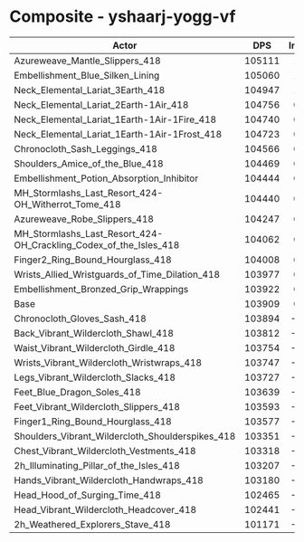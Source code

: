 # Composite - yshaarj-yogg-vf
| Actor | DPS | Increase |
|---|:---:|:---:|
|Azureweave_Mantle_Slippers_418|105111|1.16%|
|Embellishment_Blue_Silken_Lining|105060|1.11%|
|Neck_Elemental_Lariat_3Earth_418|104947|1.00%|
|Neck_Elemental_Lariat_2Earth-1Air_418|104756|0.81%|
|Neck_Elemental_Lariat_1Earth-1Air-1Fire_418|104740|0.80%|
|Neck_Elemental_Lariat_1Earth-1Air-1Frost_418|104723|0.78%|
|Chronocloth_Sash_Leggings_418|104566|0.63%|
|Shoulders_Amice_of_the_Blue_418|104469|0.54%|
|Embellishment_Potion_Absorption_Inhibitor|104444|0.51%|
|MH_Stormlashs_Last_Resort_424-OH_Witherrot_Tome_418|104440|0.51%|
|Azureweave_Robe_Slippers_418|104247|0.32%|
|MH_Stormlashs_Last_Resort_424-OH_Crackling_Codex_of_the_Isles_418|104062|0.15%|
|Finger2_Ring_Bound_Hourglass_418|104008|0.09%|
|Wrists_Allied_Wristguards_of_Time_Dilation_418|103977|0.06%|
|Embellishment_Bronzed_Grip_Wrappings|103922|0.01%|
|Base|103909|0.00%|
|Chronocloth_Gloves_Sash_418|103894|-0.01%|
|Back_Vibrant_Wildercloth_Shawl_418|103812|-0.09%|
|Waist_Vibrant_Wildercloth_Girdle_418|103754|-0.15%|
|Wrists_Vibrant_Wildercloth_Wristwraps_418|103747|-0.16%|
|Legs_Vibrant_Wildercloth_Slacks_418|103727|-0.18%|
|Feet_Blue_Dragon_Soles_418|103639|-0.26%|
|Feet_Vibrant_Wildercloth_Slippers_418|103593|-0.30%|
|Finger1_Ring_Bound_Hourglass_418|103577|-0.32%|
|Shoulders_Vibrant_Wildercloth_Shoulderspikes_418|103351|-0.54%|
|Chest_Vibrant_Wildercloth_Vestments_418|103318|-0.57%|
|2h_Illuminating_Pillar_of_the_Isles_418|103207|-0.68%|
|Hands_Vibrant_Wildercloth_Handwraps_418|103180|-0.70%|
|Head_Hood_of_Surging_Time_418|102465|-1.39%|
|Head_Vibrant_Wildercloth_Headcover_418|102441|-1.41%|
|2h_Weathered_Explorers_Stave_418|101171|-2.64%|
